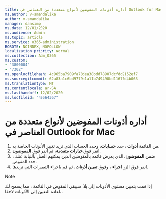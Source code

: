 ```yaml
---
title: أداره أذونات المفوضين لأنواع متعددة من العناصر في Outlook for Mac
ms.author: v-smandalika
author: v-smandalika
manager: dansimp
ms.date: 12/01/2020
ms.audience: Admin
ms.topic: article
ms.service: o365-administration
ROBOTS: NOINDEX, NOFOLLOW
localization_priority: Normal
ms.collection: Adm_O365
ms.custom:
- "3800004"
- "7302"
ms.openlocfilehash: 4c965ba7909fa78dea38bdd78907dcfdd9152ef7
ms.sourcegitcommit: 62a83a1c6bd9779a1a11b749490bd11670d4b063
ms.translationtype: MT
ms.contentlocale: ar-SA
ms.lasthandoff: 12/02/2020
ms.locfileid: "49564367"
---
```

# <a name="manage-delegate-permissions-for-multiple-item-types-in-outlook-for-mac"></a>أداره أذونات المفوضين لأنواع متعددة من العناصر في Outlook for Mac

1. من القائمة **أدوات** ، حدد **حسابات**، وحدد الحساب الذي تريد تغيير الأذونات الخاصة به.
2. انقر فوق **خيارات متقدمة**، ثم انقر فوق **المفوضون**.
3. ضمن **المفوضون**، الذي يعرض قائمه بالمفوضين الذين يمكنهم العمل بالنيابة عنك ، حدد المفوض.
4. انقر فوق الزر **اجراء** ، وفوق **تعيين أذونات**، ثم قم باجراء التغييرات التي تريدها.

> [!NOTE]
> إذا قمت بتعيين مستوي الأذونات إلى **بلا**، سيبقي المفوض في القائمة ، مما يسمح لك باعاده التعيين إلى الأذونات لاحقا.
